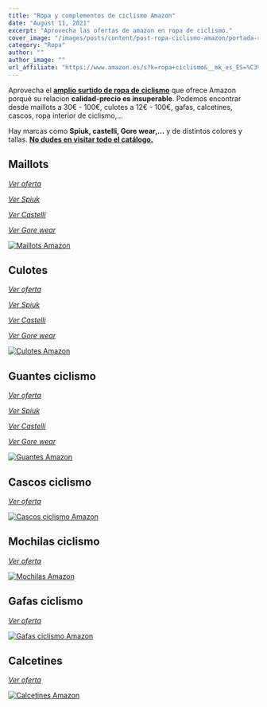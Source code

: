 ```yaml
---
title: "Ropa y complementos de ciclismo Amazon"
date: "August 11, 2021"
excerpt: "Aprovecha las ofertas de amazon en ropa de ciclismo."
cover_image: "/images/posts/content/post-ropa-ciclismo-amazon/portada-ropa-amazon.jpg"
category: "Ropa"
author: ""
author_image: ""
url_affiliate: "https://www.amazon.es/s?k=ropa+ciclismo&__mk_es_ES=%C3%85M%C3%85%C5%BD%C3%95%C3%91&linkCode=ll2&tag=devser-21&linkId=258f43637e0899a86450117158a34d93&language=es_ES&ref_=as_li_ss_tl"
---
```


Aprovecha el [**amplio surtido de ropa de ciclismo**](https://www.amazon.es/s?k=ropa+ciclismo&__mk_es_ES=%C3%85M%C3%85%C5%BD%C3%95%C3%91&linkCode=ll2&tag=devser-21&linkId=258f43637e0899a86450117158a34d93&language=es_ES&ref_=as_li_ss_tl) que ofrece Amazon porqué su relacion **calidad-precio es insuperable**. Podemos encontrar desde maillots a 30€ - 100€, culotes a 12€ - 100€, gafas, calcetines, cascos, ropa interior de ciclismo,...

Hay marcas como **Spiuk, castelli, Gore wear,...** y de distintos colores y tallas. [**No dudes en visitar todo el catálogo.**](https://www.amazon.es/s?k=ropa+ciclismo&__mk_es_ES=%C3%85M%C3%85%C5%BD%C3%95%C3%91&linkCode=ll2&tag=devser-21&linkId=258f43637e0899a86450117158a34d93&language=es_ES&ref_=as_li_ss_tl)

## Maillots

*[Ver oferta](https://www.amazon.es/s?k=maillots+ciclismo&__mk_es_ES=%C3%85M%C3%85%C5%BD%C3%95%C3%91&linkCode=ll2&tag=devser-21&linkId=d8f3915c079a5cb017e6c77a4305d551&language=es_ES&ref_=as_li_ss_tl)*

*[Ver Spiuk](https://www.amazon.es/s?k=Maillot+spiuk&__mk_es_ES=%C3%85M%C3%85%C5%BD%C3%95%C3%91&linkCode=ll2&tag=devser-21&linkId=6e88f1b1b215bc47cdf8484101129e63&language=es_ES&ref_=as_li_ss_tl)*

*[Ver Castelli](https://www.amazon.es/s?k=Maillot+castelli&__mk_es_ES=%C3%85M%C3%85%C5%BD%C3%95%C3%91&linkCode=ll2&tag=devser-21&linkId=893956b0c2a528712c7b9b05954c4c60&language=es_ES&ref_=as_li_ss_tl)*

*[Ver Gore wear](https://www.amazon.es/s?k=Maillot+gore+wear&__mk_es_ES=%C3%85M%C3%85%C5%BD%C3%95%C3%91&linkCode=ll2&tag=devser-21&linkId=6d9fe76b2db49a7d3e125e98ed766c73&language=es_ES&ref_=as_li_ss_tl)*

[![Maillots Amazon](/images/posts/content/post-ropa-ciclismo-amazon/maillots-amazon.jpg)](https://www.amazon.es/s?k=maillots+ciclismo&__mk_es_ES=%C3%85M%C3%85%C5%BD%C3%95%C3%91&linkCode=ll2&tag=devser-21&linkId=d8f3915c079a5cb017e6c77a4305d551&language=es_ES&ref_=as_li_ss_tl "Maillots Amazon")

## Culotes

*[Ver oferta](https://www.amazon.es/s?k=culotes+ciclismo&__mk_es_ES=%C3%85M%C3%85%C5%BD%C3%95%C3%91&linkCode=ll2&tag=devser-21&linkId=961d1f7a53436fb5e372c12e44e84d49&language=es_ES&ref_=as_li_ss_tl)*

*[Ver Spiuk](https://www.amazon.es/s?k=culotes+spiuk&__mk_es_ES=%C3%85M%C3%85%C5%BD%C3%95%C3%91&linkCode=ll2&tag=devser-21&linkId=0e0566c96cddd2a0fb83881dbf0fb4b6&language=es_ES&ref_=as_li_ss_tl)*

*[Ver Castelli](https://www.amazon.es/s?k=culotte+castelli&dc=&__mk_es_ES=%C3%85M%C3%85%C5%BD%C3%95%C3%91&linkCode=ll2&tag=devser-21&linkId=839a93c4637d0eb110745f9beccd10ad&language=es_ES&ref_=as_li_ss_tl)*

*[Ver Gore wear](https://www.amazon.es/s?k=culotte+gore+wear&__mk_es_ES=%C3%85M%C3%85%C5%BD%C3%95%C3%91&crid=192RO78R9CT5H&sprefix=culotte+gor%2Caps%2C190&linkCode=ll2&tag=devser-21&linkId=5b74d7cab237ce1afee762937c6c282a&language=es_ES&ref_=as_li_ss_tl)*

[![Culotes Amazon](/images/posts/content/post-ropa-ciclismo-amazon/culotes-amazon.jpg)](https://www.amazon.es/s?k=culotes+ciclismo&__mk_es_ES=%C3%85M%C3%85%C5%BD%C3%95%C3%91&linkCode=ll2&tag=devser-21&linkId=961d1f7a53436fb5e372c12e44e84d49&language=es_ES&ref_=as_li_ss_tl "Culotes Amazon")

## Guantes ciclismo

*[Ver oferta](https://www.amazon.es/s?k=guantes+ciclismo&__mk_es_ES=%C3%85M%C3%85%C5%BD%C3%95%C3%91&crid=15QOSA8OLTVYO&sprefix=guantes+ci%2Caps%2C198&linkCode=ll2&tag=devser-21&linkId=2e5491c80c52a85a27bfd26ea4f15681&language=es_ES&ref_=as_li_ss_tl)*

*[Ver Spiuk](https://www.amazon.es/s?k=guantes+spiuk&__mk_es_ES=%C3%85M%C3%85%C5%BD%C3%95%C3%91&linkCode=ll2&tag=devser-21&linkId=a671734b9efbab3ed77a114c4b95edde&language=es_ES&ref_=as_li_ss_tl)*

*[Ver Castelli](https://www.amazon.es/s?k=guantes+castelli&__mk_es_ES=%C3%85M%C3%85%C5%BD%C3%95%C3%91&linkCode=ll2&tag=devser-21&linkId=33156152b2ce5ae4fbffcb64c788c5b4&language=es_ES&ref_=as_li_ss_tl)*

*[Ver Gore wear](https://www.amazon.es/s?k=guantes+gore+wear&__mk_es_ES=%C3%85M%C3%85%C5%BD%C3%95%C3%91&linkCode=ll2&tag=devser-21&linkId=7e58ab8fcd732b041e0495ff85311c31&language=es_ES&ref_=as_li_ss_tl)*

[![Guantes Amazon](/images/posts/content/post-ropa-ciclismo-amazon/guantes-amazon.jpg)](https://www.amazon.es/s?k=guantes+ciclismo&__mk_es_ES=%C3%85M%C3%85%C5%BD%C3%95%C3%91&crid=15QOSA8OLTVYO&sprefix=guantes+ci%2Caps%2C198&linkCode=ll2&tag=devser-21&linkId=2e5491c80c52a85a27bfd26ea4f15681&language=es_ES&ref_=as_li_ss_tl "Guantes Amazon")

## Cascos ciclismo

*[Ver oferta](https://www.amazon.es/s?k=cascos+ciclismo&__mk_es_ES=%C3%85M%C3%85%C5%BD%C3%95%C3%91&crid=3MO1EK8L9YX14&sprefix=Cascos+%2Caps%2C215&linkCode=ll2&tag=devser-21&linkId=5b4f367ea0f023cddbbcd13554329fcb&language=es_ES&ref_=as_li_ss_tl)*

[![Cascos ciclismo Amazon](/images/posts/content/post-ropa-ciclismo-amazon/cascos-amazon.jpg)](https://www.amazon.es/s?k=cascos+ciclismo&__mk_es_ES=%C3%85M%C3%85%C5%BD%C3%95%C3%91&crid=3MO1EK8L9YX14&sprefix=Cascos+%2Caps%2C215&linkCode=ll2&tag=devser-21&linkId=5b4f367ea0f023cddbbcd13554329fcb&language=es_ES&ref_=as_li_ss_tl "Cascos ciclismo Amazon")

## Mochilas ciclismo

*[Ver oferta](https://www.amazon.es/s?k=mochila+ciclismo&dc=&__mk_es_ES=%C3%85M%C3%85%C5%BD%C3%95%C3%91&linkCode=ll2&tag=devser-21&linkId=9a6cc7a242612e58f313c465aa7c5f02&language=es_ES&ref_=as_li_ss_tl)*

[![Mochilas Amazon](/images/posts/content/post-ropa-ciclismo-amazon/mochilas-amazon.jpg)](https://www.amazon.es/s?k=mochila+ciclismo&dc=&__mk_es_ES=%C3%85M%C3%85%C5%BD%C3%95%C3%91&linkCode=ll2&tag=devser-21&linkId=9a6cc7a242612e58f313c465aa7c5f02&language=es_ES&ref_=as_li_ss_tl "Mochilas Amazon")

## Gafas ciclismo

*[Ver oferta](https://www.amazon.es/s?k=gafas+ciclismo&__mk_es_ES=%C3%85M%C3%85%C5%BD%C3%95%C3%91&linkCode=ll2&tag=devser-21&linkId=3ddc139a6eae9595ceb0229b14591c0a&language=es_ES&ref_=as_li_ss_tl)*

[![Gafas ciclismo Amazon](/images/posts/content/post-ropa-ciclismo-amazon/gafas-amazon.jpg)](https://www.amazon.es/s?k=gafas+ciclismo&__mk_es_ES=%C3%85M%C3%85%C5%BD%C3%95%C3%91&linkCode=ll2&tag=devser-21&linkId=3ddc139a6eae9595ceb0229b14591c0a&language=es_ES&ref_=as_li_ss_tl "Gafas ciclismo Amazon")

## Calcetines

*[Ver oferta](https://www.amazon.es/s?k=calcetines+ciclismo&__mk_es_ES=%C3%85M%C3%85%C5%BD%C3%95%C3%91&linkCode=ll2&tag=devser-21&linkId=adc527a486acf35bb4398d5c874c2af5&language=es_ES&ref_=as_li_ss_tl)*

[![Calcetines Amazon](/images/posts/content/post-ropa-ciclismo-amazon/calcetines-amazon.jpg)](https://www.amazon.es/s?k=calcetines+ciclismo&__mk_es_ES=%C3%85M%C3%85%C5%BD%C3%95%C3%91&linkCode=ll2&tag=devser-21&linkId=adc527a486acf35bb4398d5c874c2af5&language=es_ES&ref_=as_li_ss_tl "Calcetines Amazon")



